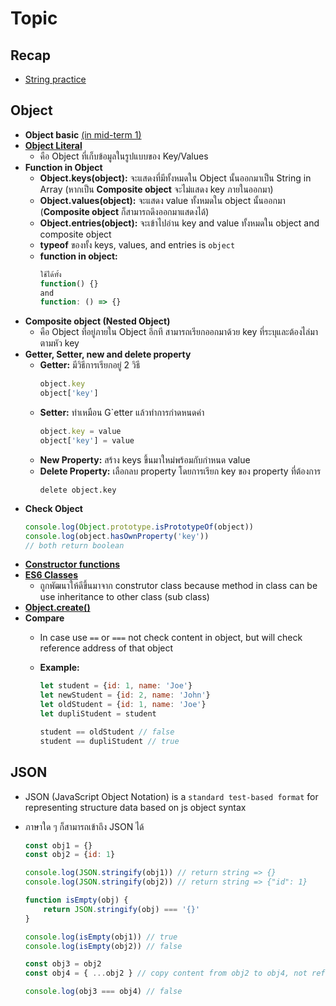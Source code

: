 # Topic
## Recap
- [String practice](../mid-term1/objectAndArray/array/string.js)
## Object
- **Object basic** [(in mid-term 1)](/mid-term1/objectAndArray/object/README.md)
- **[Object Literal](./Object/literal.js)**
    - คือ Object ที่เก็บข้อมูลในรูปแบบของ Key/Values
- **Function in Object** 
    - **Object.keys(object):** จะแสดงที่มีทั้งหมดใน Object นั้นออกมาเป็น String in Array (หากเป็น **Composite object** จะไม่แสดง key ภายในออกมา)
    - **Object.values(object):** จะแสดง value ทั้งหมดใน object นั้นออกมา (**Composite object** ก็สามารถดึงออกมาแสดงได้)
    - **Object.entries(object):** จะเข้าไปอ่าน key and value ทั้งหมดใน object and composite object
    - **typeof** ของทั้ง keys, values, and entries is `object`
    - **function in object:**
        ```jsx
        ใช้ได้ทั้ง
        function() {}
        and 
        function: () => {}
        ```
- **Composite object (Nested Object)**
    - คือ Object ที่อยู่ภายใน Object อีกที สามารถเรียกออกมาด้วย key ที่ระบุและต้องไล่มาตามหัว key
- **Getter, Setter, new and delete property**
    - **Getter:** มีวิธีการเรียกอยู่ 2 วิธี
        ```jsx
        object.key
        object['key']
        ```
    - **Setter:** ทำเหมือน G`etter แล้วทำการกำดหนดค่า
        ```jsx
        object.key = value
        object['key'] = value
        ```
    - **New Property:** สร้าง keys ขึ้นมาใหม่พร้อมกับกำหนด value
    - **Delete Property:** เลือกลบ property โดยการเรียก key ของ property ที่ต้องการ
        ```
        delete object.key
        ```
- **Check Object**
    ```jsx
    console.log(Object.prototype.isPrototypeOf(object))
    console.log(object.hasOwnProperty('key')) 
    // both return boolean
    ```
- **[Constructor functions](./Object/construtorFN.js)**
- **[ES6 Classes](./Object/es6.js)**
    - ถูกพัฒนาให้ดีขึ้นมาจาก construtor class because method in class can be use  inheritance to other class (sub class)
- **[Object.create()](./Object/objectCreateAndInher.js)**
- **Compare**
    - In case use `==` or `===` not check content in object, but will check reference address of that object
    - ******************Example:******************
        
        ```jsx
        let student = {id: 1, name: 'Joe'}
        let newStudent = {id: 2, name: 'John'}
        let oldStudent = {id: 1, name: 'Joe'}
        let dupliStudent = student
        
        student == oldStudent // false
        student == dupliStudent // true
        ```
## JSON
- JSON (JavaScript Object Notation) is a `standard test-based format` for representing structure data based on js object syntax
- ภาษาใด ๆ ก็สามารถเข้าถึง JSON ได้
    
    ```jsx
    const obj1 = {}
    const obj2 = {id: 1}
    
    console.log(JSON.stringify(obj1)) // return string => {}
    console.log(JSON.stringify(obj2)) // return string => {"id": 1}
    
    function isEmpty(obj) {
        return JSON.stringify(obj) === '{}'
    }
    
    console.log(isEmpty(obj1)) // true
    console.log(isEmpty(obj2)) // false 
    
    const obj3 = obj2
    const obj4 = { ...obj2 } // copy content from obj2 to obj4, not reference
    
    console.log(obj3 === obj4) // false
    ```